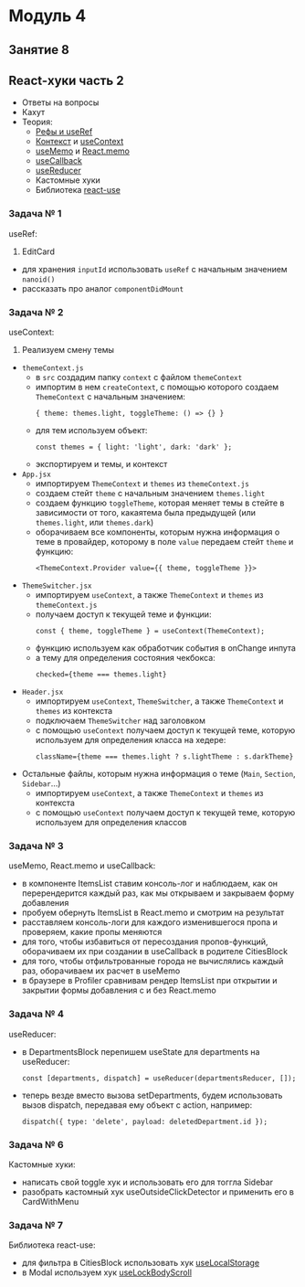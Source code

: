 # Модуль 4

## Занятие 8

## React-хуки часть 2

- Ответы на вопросы
- Кахут
- Теория:
  - [Рефы и useRef](https://blog.logrocket.com/a-guide-to-react-refs/)
  - [Контекст](https://reactjs.org/docs/context.html) и
    [useContext](https://reactjs.org/docs/hooks-reference.html#usecontext)
  - [useMemo](https://dev.to/afozbek/react-hooks-usememo-4n23) и
    [React.memo](https://dmitripavlutin.com/use-react-memo-wisely/)
  - [useCallback](https://habr.com/ru/post/529950/)
  - [useReducer](https://webtricks-master.ru/react-hooks/uchim-usereducer-na-primerah-react-hooks/)
  - Кастомные хуки
  - Библиотека [react-use](https://github.com/streamich/react-use)

### Задача № 1

useRef:

1. EditCard

- для хранения `inputId` использовать `useRef` с начальным значением `nanoid()`
- рассказать про аналог `componentDidMount`

### Задача № 2

useContext:

1. Реализуем смену темы

- `themeContext.js`
  - в `src` создадим папку `context` с файлом `themeContext`
  - импортим в нем `createContext`, с помощью которого создаем `ThemeContext` с
    начальным значением:
    ```
    { theme: themes.light, toggleTheme: () => {} }
    ```
  - для тем используем объект:
    ```
    const themes = { light: 'light', dark: 'dark' };
    ```
  - экспортируем и темы, и контекст
- `App.jsx`
  - импортируем `ThemeContext` и `themes` из `themeContext.js`
  - создаем стейт `theme` с начальным значением `themes.light`
  - создаем функцию `toggleTheme`, которая меняет темы в стейте в зависимости от
    того, какаятема была предыдущей (или `themes.light`, или `themes.dark`)
  - оборачиваем все компоненты, которым нужна информация о теме в провайдер,
    которому в поле `value` передаем стейт `theme` и функцию:
    ```
    <ThemeContext.Provider value={{ theme, toggleTheme }}>
    ```
- `ThemeSwitcher.jsx`
  - импортируем `useContext`, а также `ThemeContext` и `themes` из
    `themeContext.js`
  - получаем доступ к текущей теме и функции:
    ```
    const { theme, toggleTheme } = useContext(ThemeContext);
    ```
  - функцию используем как обработчик события в onChange инпута
  - а тему для определения состояния чекбокса:
    ```
    checked={theme === themes.light}
    ```
- `Header.jsx`
  - импортируем `useContext`, `ThemeSwitcher`, а также `ThemeContext` и `themes`
    из контекста
  - подключаем `ThemeSwitcher` над заголовком
  - с помощью `useContext` получаем доступ к текущей теме, которую используем
    для определения класса на хедере:
    ```
    className={theme === themes.light ? s.lightTheme : s.darkTheme}
    ```
- Остальные файлы, которым нужна информация о теме (`Main`, `Section`,
  `Sidebar`...)
  - импортируем `useContext`, а также `ThemeContext` и `themes` из контекста
  - с помощью `useContext` получаем доступ к текущей теме, которую используем
    для определения классов

### Задача № 3

useMemo, React.memo и useCallback:

- в компоненте ItemsList ставим консоль-лог и наблюдаем, как он перерендерится
  каждый раз, как мы открываем и закрываем форму добавления
- пробуем обернуть ItemsList в React.memo и смотрим на результат
- расставляем консоль-логи для каждого изменившегося пропа и проверяем, какие
  пропы меняются
- для того, чтобы избавиться от пересоздания пропов-функций, оборачиваем их при
  создании в useCallback в родителе CitiesBlock
- для того, чтобы отфильтрованные города не вычислялись каждый раз, оборачиваем
  их расчет в useMemo
- в браузере в Profiler сравнивам рендер ItemsList при открытии и закрытии формы
  добавления с и без React.memo

### Задача № 4

useReducer:

- в DepartmentsBlock перепишем useState для departments на useReducer:
  ```
  const [departments, dispatch] = useReducer(departmentsReducer, []);
  ```
- теперь везде вместо вызова setDepartments, будем использовать вызов dispatch,
  передавая ему объект с action, например:
  ```
  dispatch({ type: 'delete', payload: deletedDepartment.id });
  ```

### Задача № 6

Кастомные хуки:

- написать свой toggle хук и использовать его для тоггла Sidebar
- разобрать кастомный хук useOutsideClickDetector и применить его в CardWithMenu

### Задача № 7

Библиотека react-use:

- для фильтра в CitiesBlock использовать хук
  [useLocalStorage](https://github.com/streamich/react-use/blob/master/docs/useLocalStorage.md)
- в Modal используем хук
  [useLockBodyScroll](https://github.com/streamich/react-use/blob/master/docs/useLockBodyScroll.md)
